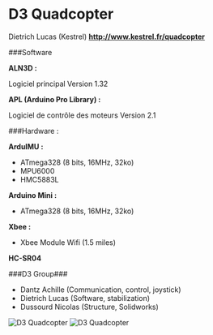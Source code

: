 D3 Quadcopter
==========

Dietrich Lucas (Kestrel)
**http://www.kestrel.fr/quadcopter**

###Software

**ALN3D :**

Logiciel principal
Version 1.32

**APL (Arduino Pro Library) :**

Logiciel de contrôle des moteurs
Version 2.1

###Hardware :

**ArduIMU :**
- ATmega328 (8 bits, 16MHz, 32ko)
- MPU6000
- HMC5883L

**Arduino Mini :**
- ATmega328 (8 bits, 16MHz, 32ko)

**Xbee :**
- Xbee Module Wifi (1.5 miles)

**HC-SR04**

###D3 Group###

- Dantz Achille (Communication, control, joystick)
- Dietrich Lucas (Software, stabilization)
- Dussourd Nicolas (Structure, Solidworks)

![D3 Quadcopter](http://www.kestrel.fr/infrarouges/data/quadcopter/a-P1000327.JPG "D3 Quadcopter")
![D3 Quadcopter](http://www.kestrel.fr/infrarouges/data/quadcopter/a-P1000324.JPG "D3 Quadcopter")
